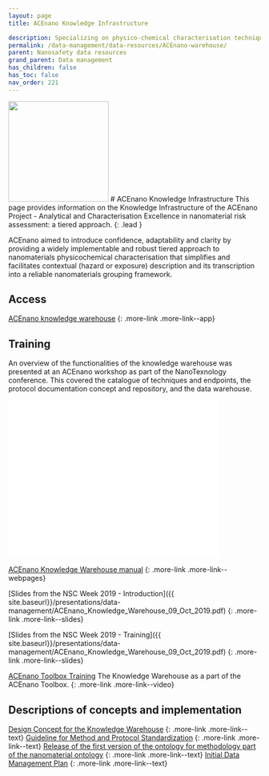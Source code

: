 ```yaml
---
layout: page
title: ACEnano Knowledge Infrastructure 

description: Specializing on physico-chemical characterisation techniques, protocols and data.
permalink: /data-management/data-resources/ACEnano-warehouse/
parent: Nanosafety data resources
grand_parent: Data management
has_children: false
has_toc: false
nav_order: 221
---
```


<img src="{{ site.baseurl }}/images/logos/acenano.png" width="200" class="image--right" />
# ACEnano Knowledge Infrastructure
 This page provides information on the Knowledge Infrastructure of the ACEnano Project - Analytical and Characterisation Excellence in nanomaterial risk assessment: a tiered approach. 
 {: .lead }

 ACEnano aimed to introduce confidence, adaptability and clarity by providing a widely implementable and robust tiered approach to nanomaterials physicochemical characterisation that simplifies and facilitates contextual (hazard or exposure) description and its transcription into a reliable nanomaterials grouping framework.

## Access
[ACEnano knowledge warehouse](https://acenano.douglasconnect.com/)
{: .more-link .more-link--app}

## Training
An overview of the functionalities of the knowledge warehouse was presented at an ACEnano workshop as part of the NanoTexnology conference. This covered the catalogue of techniques and endpoints, the protocol documentation concept and repository, and the data warehouse.

<iframe width="420" height="315" src="//www.youtube.com/embed/R9M4iTCU3eg" frameborder="0" allowfullscreen="allowfullscreen">&nbsp;</iframe>

[ACEnano Knowledge Warehouse manual](ACEnano-manual/)
{: .more-link .more-link--webpages}

[Slides from the NSC Week 2019 - Introduction]({{ site.baseurl}}/presentations/data-management/ACEnano_Knowledge_Warehouse_09_Oct_2019.pdf)
{: .more-link .more-link--slides}

[Slides from the NSC Week 2019 - Training]({{ site.baseurl}}/presentations/data-management/ACEnano_Knowledge_Warehouse_09_Oct_2019.pdf)
{: .more-link .more-link--slides}

[ACEnano Toolbox Training](https://www.youtube.com/watch?v=Iy7q0BFag6A)
The Knowledge Warehouse as a part of the ACEnano Toolbox.
{: .more-link .more-link--video}

## Descriptions of concepts and implementation
[Design Concept for the Knowledge Warehouse](https://zenodo.org/record/3752851#.YXMZBhpBxPY)
{: .more-link .more-link--text}
[Guideline for Method and Protocol Standardization](https://zenodo.org/record/3716819#.YXMbwRpBxPY)
{: .more-link .more-link--text}
[Release of the first version of the ontology for methodology part of the nanomaterial ontology](https://zenodo.org/record/3753040#.YXMZ_hpBxPY)
{: .more-link .more-link--text}
[Initial Data Management Plan](https://zenodo.org/record/3752910#.YXMZhxpBxPY)
{: .more-link .more-link--text}
